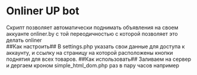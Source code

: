 # Onliner UP bot #
Скрипт позволяет автоматически поднимать объявления на своем аккуанте onliner.by с той переодичностью с которой позволяет это делать onliner<br>
##Как настроить##
В settings.php указать свои данные для доступа к аккаунту, и ссылку на страницу на которой расположены кнопки поднятия для всех товаров.
##Как использовать##
Заливаем на сервер и дергаем кроном simple_html_dom.php раз в пару часов например